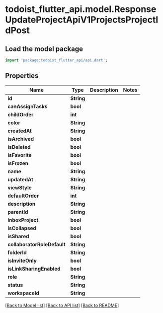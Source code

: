 # todoist_flutter_api.model.ResponseUpdateProjectApiV1ProjectsProjectIdPost

## Load the model package
```dart
import 'package:todoist_flutter_api/api.dart';
```

## Properties
Name | Type | Description | Notes
------------ | ------------- | ------------- | -------------
**id** | **String** |  | 
**canAssignTasks** | **bool** |  | 
**childOrder** | **int** |  | 
**color** | **String** |  | 
**createdAt** | **String** |  | 
**isArchived** | **bool** |  | 
**isDeleted** | **bool** |  | 
**isFavorite** | **bool** |  | 
**isFrozen** | **bool** |  | 
**name** | **String** |  | 
**updatedAt** | **String** |  | 
**viewStyle** | **String** |  | 
**defaultOrder** | **int** |  | 
**description** | **String** |  | 
**parentId** | **String** |  | 
**inboxProject** | **bool** |  | 
**isCollapsed** | **bool** |  | 
**isShared** | **bool** |  | 
**collaboratorRoleDefault** | **String** |  | 
**folderId** | **String** |  | 
**isInviteOnly** | **bool** |  | 
**isLinkSharingEnabled** | **bool** |  | 
**role** | **String** |  | 
**status** | **String** |  | 
**workspaceId** | **String** |  | 

[[Back to Model list]](../README.md#documentation-for-models) [[Back to API list]](../README.md#documentation-for-api-endpoints) [[Back to README]](../README.md)


